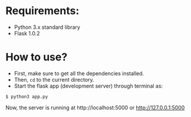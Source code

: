 # Requirements:
- Python 3.x standard library
- Flask 1.0.2

# How to use?
- First, make sure to get all the dependencies installed.
- Then, `cd` to the current directory.
- Start the flask app (development server) through terminal as:
```
$ python3 app.py
```
Now, the server is running at http://localhost:5000 or http://127.0.0.1:5000
